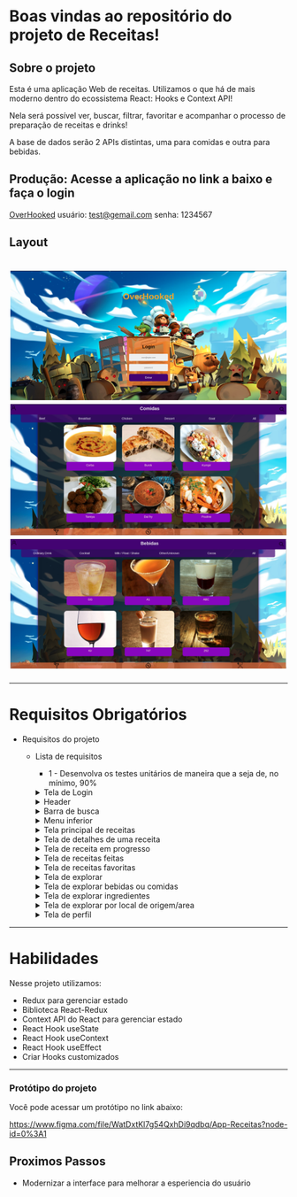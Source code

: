 # Boas vindas ao repositório do projeto de Receitas!

## Sobre o projeto

Esta é uma aplicação Web de receitas. Utilizamos o que há de mais moderno dentro do ecossistema React: Hooks e Context API!

Nela será possível ver, buscar, filtrar, favoritar e acompanhar o processo de preparação de receitas e drinks!

A base de dados serão 2 APIs distintas, uma para comidas e outra para bebidas.

## Produção: Acesse a aplicação no link a baixo e faça o login

[OverHooked](https://overhooked.netlify.app/)
usuário: test@gemail.com
senha: 1234567

## Layout

<h1 align="center">
  <img alt="layout" title="#login" src="public/asserts/tela_login.png"  width="500" style="max-width:100%;"/>
  <img alt="layout" title="#comidas" src="public/asserts/lista_comidas.png" width="500" style="max-width:100%;"/>
  <img alt="layout" title="#bebidas" src="public/asserts/lista_bebidas.png" width="500" style="max-width:100%;"/>
</h1>

---

# Requisitos Obrigatórios

- Requisitos do projeto

  - Lista de requisitos
    - 1 - Desenvolva os testes unitários de maneira que a seja de, no mínimo, 90%
    <details>
      <summary>Tela de Login</summary>
  
        - 2 - Crie todos os elementos que devem respeitar os atributos descritos no protótipo para a tela de login
        - 3 - Desenvolva a tela de maneira que a pessoa deve conseguir escrever seu email no input de email
        - 4 - Desenvolva a tela de maneira que a pessoa deve conseguir escrever sua senha no input de senha
        - 5 - Desenvolva a tela de maneira que o formulário só seja válido após um email válido e uma senha de mais de 6 caracteres serem       preenchidos
        - 6 - Salve 2 tokens no localStorage após a submissão, identificados pelas chaves mealsToken e cocktailsToken
        - 7 - Salve o e-mail da pessoa usuária no localStorage na chave user após a submissão
        - 8 - Redirecione a pessoa usuária para a tela principal de receitas de comidas após a submissão e validação com sucesso do login
    </details>
    <details>
      <summary>Header</summary>

    - 9 - Implemente os elementos do header na tela principal de receitas, respeitando os atributos descritos no protótipo
    - 10 - Implemente um ícone para a tela de perfil, um título e um ícone para a busca, caso exista no protótipo
    - 11 - Redirecione a pessoa usuária para a tela de perfil ao clicar no botão de perfil
    - 12 - Desenvolva o botão de busca que, ao ser clicado, a barra de busca deve aparecer. O mesmo serve para escondê-la
    </details>

    <details>
      <summary>Barra de busca</summary>

    - 13 - Implemente os elementos da barra de busca respeitando os atributos descritos no protótipo
    - 14 - Posicione a barra logo abaixo do header e implemente 3 radio buttons: Ingrediente, Nome e Primeira letra
    - 15 - Busque na API de comidas caso a pessoa esteja na página de comidas e na de bebidas caso esteja na de bebidas
    - 16 - Redirecione para a tela de detalhes da receita caso apenas uma receita seja encontrada, com o ID da mesma na URL
    - 17 - Mostre as receitas em cards caso mais de uma receita seja encontrada
    - 18 - Exiba um `alert` caso nenhuma receita seja encontrada
    </details>

    <details>
      <summary>Menu inferior</summary>

    - 19 - Implemente os elementos do menu inferior respeitando os atributos descritos no protótipo
    - 20 - Posicione o menu inferior de forma fixa e apresente 3 ícones: um para comidas, um para bebidas e outro para exploração
    - 21 - Exiba o menu inferior apenas nas telas indicadas pelo protótipo
    - 22 - Redirecione a pessoa usuária para uma lista de cocktails ao clicar no ícone de bebidas
    - 23 - Redirecione a pessoa usuária para a tela de explorar ao clicar no ícone de exploração
    - 24 - Redirecione a pessoa usuárua para uma lista de comidas ao clicar no ícone de comidas
    </details>
    <details>
      <summary>Tela principal de receitas</summary>

    - 25 - Implemente os elementos da tela principal de receitas respeitando os atributos descritos no protótipo
    - 26 - Carregue as 12 primeiras receitas de comidas ou bebidas, uma em cada card
    - 27 - Implemente os botões de categoria para serem utilizados como filtro
    - 28 - Implemente o filtro das receitas através da API ao clicar no filtro de categoria
    - 29 - Implemente o filtro como um toggle, que se for selecionado de novo, o app deve retornar as receitas sem nenhum filtro
    - 30 - Implemente o filtro de categoria para que apenas um seja selecionado por vez
    - 31 - Desenvolva o filtro de categorias com a opção de filtrar por todas as categorias
    - 32 - Redirecione a pessoa usuária, ao clicar no card, para a tela de detalhes, que deve mudar a rota e conter o id da receita na URL
    </details>

    <details>
      <summary>Tela de detalhes de uma receita</summary>

    - 33 - Implemente os elementos da tela de detalhes de uma receita respeitando os atributos descritos no protótipo
    - 34 - Realize uma request para a API passando o `id` da receita que deve estar disponível nos parâmetros da URL
    - 35 - Desenvolva a tela de forma que contenha uma imagem da receita, o título, a categoria (ou se é ou não alcoólico), uma lista de  ingredientes seguidos pelas quantidades, instruções, um vídeo do youtube "embedado" e recomendações
    - 36 - Implemente as recomendações, para receitas de comida, a recomendação deverá ser bebida e vice-versa
    - 37 - Implemente os cards de recomendação, onde serão 6 cards, mas mostrando apenas 2 e o scroll é horizontal, similar a um `carousel`
    - 38 - Desenvolva um botão de nome "Iniciar Receita" que deve ficar fixo na parte de baixo da tela o tempo todo
    - 39 - Implemente a solução de forma que caso a receita já tenha sido feita, o botão "Iniciar Receita" deve sumir
    - 40 - Implemente a solução de modo que caso a receita tenha sido iniciada mas não finalizada, o texto do botão deve ser "Continuar   Receita"
    - 41 - Redirecione a pessoa usuário caso o botão "Iniciar Receita" seja clicado, a rota deve mudar para a tela de receita em processo
    - 42 - Implemente um botão de compartilhar e um de favoritar a receita
    - 43 - Implemente a solução de forma que, ao clicar no botão de compartilhar, o link da receita dentro do app deve ser copiado para o   clipboard e uma mensagem avisando que o link foi copiado deve aparecer
    - 44 - Implemente o ícone do coração (favorito) de maneira que, deve vir preenchido caso a receita esteja favoritada e "despreenchido"  caso contrário
    - 45 - Implemente a lógica no botão de favoritar, caso seja clicado, o ícone do coração deve mudar seu estado atual, caso esteja  preenchido deve mudar para "despreenchido" e vice-versa
    - 46 - Salve as receitas favoritas no `localStorage` na chave `favoriteRecipes`
    </details>

    <details>
      <summary>Tela de receita em progresso</summary>

    - 47 - Desenvolva a tela de maneira que contenha uma imagem da receita, seu titulo, sua categoria (ou se a bebida é alcoólica ou não)   uma lista de ingredientes com suas respectivas quantidade e suas instruções
    - 48 - Desenvolva um checkbox para cada item da lista de ingredientes
    - 49 - Implemente uma lógica que, ao clicar no checkbox de um ingrediente, o nome dele deve ser "riscado" da lista
    - 50 - Salve o estado do progresso, que deve ser mantido caso a pessoa atualize a página ou volte para a mesma receita
    - 51 - Desenvolva a lógica de favoritar e compartilhar, a lógica da tela de detalhes de uma receita se aplica aqui
    - 52 - Implemente a solução de maneira que o botão de finalizar receita só pode estar habilitado quando todos os ingredientes estiverem   _"checkados"_ (marcados)
    - 53 - Redirecione a pessoa usuária após clicar no botão "Finalizar receita", para a página de receitas feitas, cuja rota deve ser `/ receitas-feitas`
    </details>

    <details>
      <summary>Tela de receitas feitas</summary>

    - 54 - Implemente os elementos da tela de receitas feitas respeitando os atributos descritos no protótipo
    - 55 - Desenvolva a tela de maneira que, caso a receita do card seja uma comida, ela deve possuir: a foto da receita, o nome, a   categoria, a area, a data em que a pessoa fez a receita, as 2 primeiras tags retornadas pela API e um botão de compartilhar
    - 56 - Desenvolva a tela de maneira que, caso a receita do card seja uma bebida, ela deve possuir: a foto da receita, o nome, se é  alcoólica, a data em que a pessoa fez a receita e um botão de compartilhar
    - 57 - Desenvolva a solução de maneira que o botão de compartilhar deve copiar a URL da tela de detalhes da receita para o clipboard
    - 58 - Implemente 2 botões que filtram as receitas por comida ou bebida e um terceiro que remove todos os filtros
    - 59 - Redirecione para a tela de detalhes da receita caso seja clicado na foto ou no nome da receita
    </details>

    <details>
      <summary>Tela de receitas favoritas</summary>

    - 60 - Implemente os elementos da tela de receitas favoritas (cumulativo com os atributos em comum com a tela de receitas feitas)   respeitando os atributos descritos no protótipo
    - 61 - Desenvolva a tela de maneira que, caso a receita do card seja uma comida, ela deve possuir: a foto da receita, o nome, a   categoria, a area, um botão de compartilhar e um de "desfavoritar"
    - 62 - Desenvolva a tela de maneira que, caso a receita do card seja uma bebida, ela deve possuir: a foto da receita, o nome, se é  alcoólica ou não, um botão de compartilhar e um de "desfavoritar"
    - 63 - Desenvolva a solução de maneira que o botão de compartilhar deve copiar a URL da tela de detalhes da receita para o clipboard
    - 64 - Desenvolva a solução de maneira que o botão de "desfavoritar" deve remover a receita da lista de receitas favoritas do   `localStorage` e da tela
    - 65 - Implemente 2 botões que filtram as receitas por comida ou bebida e um terceiro que remove todos os filtros
    - 66 - Redirecione a pessoa usuária ao clicar na foto ou no nome da receita, a rota deve mudar para a tela de detalhes daquela receita
    </details>

    <details>
      <summary>Tela de explorar</summary>

    - 67 - Implemente os elementos da tela de explorar respeitando os atributos descritos no protótipo
    - 68 - Desenvolva a tela de maneira que tenha 2 botões: um para explorar comidas e o outro para explorar bebidas
    - 69 - Redirecione a pessoa usuária ao clicar em um dos botões, a rota deve mudar para a página de explorar comidas ou de explorar  bebidas

    </details>

    <details>
      <summary>Tela de explorar bebidas ou comidas</summary>

    - 70 - Implemente os elementos da tela de explorar bebidas ou comidas respeitando os atributos descritos no protótipo
    - 71 - Desenvolva 3 botões: um para explorar por ingrediente, um para explorar por local de origem e um para pegar uma receita aleatória
    - 72 - Redirecione a pessoa usuária ao clicar em "Por Ingredientes", a rota deve mudar para a tela de explorar por ingredientes
    - 73 - Redirecione a pessoa usuária ao clicar em "Por Local de Origem", a rota deve mudar para tela de explorar por local de origem
    - 74 - Redirecione a pessoa usuária ao clicar em "Me Surpreenda!", a rota deve mudar para a tela de detalhes de uma receita, que deve   ser escolhida de forma aleatória através da API
    </details>

    <details>
      <summary>Tela de explorar ingredientes</summary>

    - 75 - Implemente os elementos da tela de explorar ingredientes respeitando os atributos descritos no protótipo
    - 76 - Desenvolva cards para os 12 primeiros ingredientes, de forma que cada card contenha o nome do ingrediente e uma foto
    - 77 - Redireciona a pessoa usuária ao clicar no card do ingrediente, a rota deve mudar para tela principal de receitas mas mostrando   apenas as receitas que contém o ingrediente escolhido
    </details>

    <details>
      <summary>Tela de explorar por local de origem/area</summary>

        - 78 - Implemente os elementos da tela de explorar por local de origem respeitando os atributos descritos no protótipo
        - 79 - Desenvolva as mesmas especificações da tela de receitas principal, com a diferença de que os filtros de categoria são      substituídos por um dropdown
        - 80 - Implemente o dropdown de maneira que devem estar disponíveis todas as áreas retornadas da API, incluindo a opção "All", que      retorna as receitas sem nenhum filtro
        - 81 - Implemente a rota que deve ser apenas `/explorar/comidas/area`
    </details>

    <details>
      <summary>Tela de perfil</summary>

    - 82 - Implemente os elementos da a tela de perfil respeitando os atributos descritos no protótipo
    - 83 - Implemente a solução de maneira que o e-mail da pessoa usuária deve estar visível
    - 84 - Implemente 3 botões: um de nome "Receitas Feitas", um de nome "Receitas Favoritas" e um de nome "Sair"
    - 85 - Redirecione a pessoa usuária que, ao clicar no botão de "Receitas Favoritas", a rota deve mudar para a tela de receitas favoritas
    - 86 - Redirecione a pessoa usuária que, ao clicar no botão de "Receitas Feitas", a rota deve mudar para a tela de receitas feitas
    - 87 - Redirecione a pessoa usuária que, ao clicar no botão de "Sair", o `localStorage` deve ser limpo e a rota deve mudar para a tela  de login
    </details>

---

# Habilidades

Nesse projeto utilizamos:

- Redux para gerenciar estado
- Biblioteca React-Redux
- Context API do React para gerenciar estado
- React Hook useState
- React Hook useContext
- React Hook useEffect
- Criar Hooks customizados

---

### Protótipo do projeto

Você pode acessar um protótipo no link abaixo:

https://www.figma.com/file/WatDxtKl7g54QxhDi9qdbq/App-Receitas?node-id=0%3A1

## Proximos Passos

- Modernizar a interface para melhorar a esperiencia do usuário
